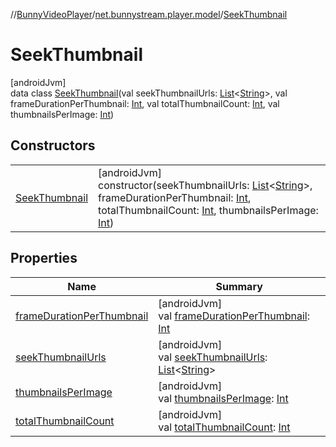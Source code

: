 //[BunnyVideoPlayer](../../../index.md)/[net.bunnystream.player.model](../index.md)/[SeekThumbnail](index.md)

# SeekThumbnail

[androidJvm]\
data class [SeekThumbnail](index.md)(val seekThumbnailUrls: [List](https://kotlinlang.org/api/latest/jvm/stdlib/kotlin-stdlib/kotlin.collections/-list/index.html)&lt;[String](https://kotlinlang.org/api/latest/jvm/stdlib/kotlin-stdlib/kotlin/-string/index.html)&gt;, val frameDurationPerThumbnail: [Int](https://kotlinlang.org/api/latest/jvm/stdlib/kotlin-stdlib/kotlin/-int/index.html), val totalThumbnailCount: [Int](https://kotlinlang.org/api/latest/jvm/stdlib/kotlin-stdlib/kotlin/-int/index.html), val thumbnailsPerImage: [Int](https://kotlinlang.org/api/latest/jvm/stdlib/kotlin-stdlib/kotlin/-int/index.html))

## Constructors

| | |
|---|---|
| [SeekThumbnail](-seek-thumbnail.md) | [androidJvm]<br>constructor(seekThumbnailUrls: [List](https://kotlinlang.org/api/latest/jvm/stdlib/kotlin-stdlib/kotlin.collections/-list/index.html)&lt;[String](https://kotlinlang.org/api/latest/jvm/stdlib/kotlin-stdlib/kotlin/-string/index.html)&gt;, frameDurationPerThumbnail: [Int](https://kotlinlang.org/api/latest/jvm/stdlib/kotlin-stdlib/kotlin/-int/index.html), totalThumbnailCount: [Int](https://kotlinlang.org/api/latest/jvm/stdlib/kotlin-stdlib/kotlin/-int/index.html), thumbnailsPerImage: [Int](https://kotlinlang.org/api/latest/jvm/stdlib/kotlin-stdlib/kotlin/-int/index.html)) |

## Properties

| Name | Summary |
|---|---|
| [frameDurationPerThumbnail](frame-duration-per-thumbnail.md) | [androidJvm]<br>val [frameDurationPerThumbnail](frame-duration-per-thumbnail.md): [Int](https://kotlinlang.org/api/latest/jvm/stdlib/kotlin-stdlib/kotlin/-int/index.html) |
| [seekThumbnailUrls](seek-thumbnail-urls.md) | [androidJvm]<br>val [seekThumbnailUrls](seek-thumbnail-urls.md): [List](https://kotlinlang.org/api/latest/jvm/stdlib/kotlin-stdlib/kotlin.collections/-list/index.html)&lt;[String](https://kotlinlang.org/api/latest/jvm/stdlib/kotlin-stdlib/kotlin/-string/index.html)&gt; |
| [thumbnailsPerImage](thumbnails-per-image.md) | [androidJvm]<br>val [thumbnailsPerImage](thumbnails-per-image.md): [Int](https://kotlinlang.org/api/latest/jvm/stdlib/kotlin-stdlib/kotlin/-int/index.html) |
| [totalThumbnailCount](total-thumbnail-count.md) | [androidJvm]<br>val [totalThumbnailCount](total-thumbnail-count.md): [Int](https://kotlinlang.org/api/latest/jvm/stdlib/kotlin-stdlib/kotlin/-int/index.html) |
